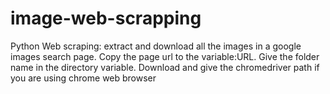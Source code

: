 # image-web-scrapping
Python Web scraping: extract and download all the images in a google images search page. 
Copy the page url to the variable:URL.
Give the folder name in the directory variable. 
Download and give the chromedriver path if you are using chrome web browser
